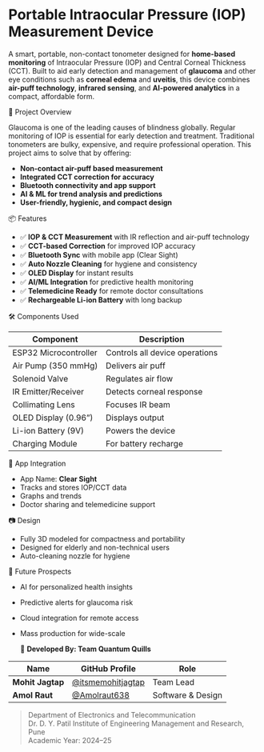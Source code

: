 # Portable Intraocular Pressure (IOP) Measurement Device

A smart, portable, non-contact tonometer designed for **home-based monitoring** of Intraocular Pressure (IOP) and Central Corneal Thickness (CCT). Built to aid early detection and management of **glaucoma** and other eye conditions such as **corneal edema** and **uveitis**, this device combines **air-puff technology**, **infrared sensing**, and **AI-powered analytics** in a compact, affordable form.

 🔬 Project Overview

Glaucoma is one of the leading causes of blindness globally. Regular monitoring of IOP is essential for early detection and treatment. Traditional tonometers are bulky, expensive, and require professional operation. This project aims to solve that by offering:

- **Non-contact air-puff based measurement**
- **Integrated CCT correction for accuracy**
- **Bluetooth connectivity and app support**
- **AI & ML for trend analysis and predictions**
- **User-friendly, hygienic, and compact design**

 📦 Features

- ✅ **IOP & CCT Measurement** with IR reflection and air-puff technology
- ✅ **CCT-based Correction** for improved IOP accuracy
- ✅ **Bluetooth Sync** with mobile app (Clear Sight)
- ✅ **Auto Nozzle Cleaning** for hygiene and consistency
- ✅ **OLED Display** for instant results
- ✅ **AI/ML Integration** for predictive health monitoring
- ✅ **Telemedicine Ready** for remote doctor consultations
- ✅ **Rechargeable Li-ion Battery** with long backup

 🛠️ Components Used

| Component                | Description                         |
|--------------------------|-------------------------------------|
| ESP32 Microcontroller    | Controls all device operations      |
| Air Pump (350 mmHg)      | Delivers air puff                   |
| Solenoid Valve           | Regulates air flow                  |
| IR Emitter/Receiver      | Detects corneal response            |
| Collimating Lens         | Focuses IR beam                     |
| OLED Display (0.96”)     | Displays output                     |
| Li-ion Battery (9V)      | Powers the device                   |
| Charging Module          | For battery recharge                |




 📱 App Integration

- App Name: **Clear Sight**
- Tracks and stores IOP/CCT data
- Graphs and trends
- Doctor sharing and telemedicine support


 📷 Design

- Fully 3D modeled for compactness and portability
- Designed for elderly and non-technical users
- Auto-cleaning nozzle for hygiene

 🚀 Future Prospects

- AI for personalized health insights
- Predictive alerts for glaucoma risk
- Cloud integration for remote access
- Mass production for wide-scale

  👥 **Developed By: Team Quantum Quills**

| Name             | GitHub Profile                                              | Role              |
|------------------|-------------------------------------------------------------|-------------------|
| **Mohit Jagtap** | [@itsmemohitjagtap](https://github.com/itsmemohitjagtap)    | Team Lead         |
| **Amol Raut**    | [@Amolraut638](https://github.com/Amolraut638)              | Software & Design |
 
> Department of Electronics and Telecommunication  
> Dr. D. Y. Patil Institute of Engineering Management and Research, Pune  
> Academic Year: 2024–25


